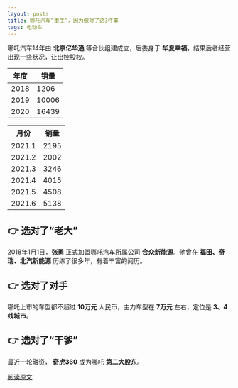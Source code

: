 ```yaml
---
layout: posts
title: 哪吒汽车“重生”，因为做对了这3件事
tags: 电动车
---
```





哪吒汽车14年由 **北京亿华通** 等合伙组建成立，后委身于 **华夏幸福**，结果后者经营出现一些状况，让出控股权。

| 年度 | 销量  |
| ---- | ----- |
| 2018 | 1206  |
| 2019 | 10006 |
| 2020 | 16439 |

| 月份   | 销量 |
| ------ | ---- |
| 2021.1 | 2195 |
| 2021.2 | 2002 |
| 2021.3 | 3246 |
| 2021.4 | 4015 |
| 2021.5 | 4508 |
| 2021.6 | 5138 |

## 👉 选对了“老大”

2018年1月1日，**张勇** 正式加盟哪吒汽车所属公司 **合众新能源**。他曾在 **福田、奇瑞、北汽新能源** 历练了很多年，有着丰富的阅历。

## 👉 选对了对手

哪吒上市的车型都不超过 **10万元** 人民币，主力车型在 **7万元** 左右，定位是 **3、4线城市**。

## 👉 选对了“干爹”

最近一轮融资， **奇虎360** 成为哪吒 **第二大股东**。

[阅读原文](https://www.toutiao.com/i6981478878468424230)